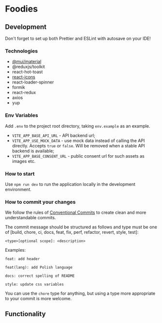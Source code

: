 # Foodies

## Development
Don't forget to set up both Prettier and ESLint with autosave on your IDE!

### Technologies

- [@mui/material](https://www.npmjs.com/package/@mui/material)
- @reduxjs/toolkit
- react-hot-toast
- [react-icons](https://www.npmjs.com/package/react-icons)
- react-loader-spinner
- formik
- react-redux
- axios
- yup

### Env Variables

Add `.env` to the project root directory, taking `env.example` as an example.
- `VITE_APP_BASE_API_URL` - API backend url;
- `VITE_APP_USE_MOCK_DATA` - use mock data instead of calling the API directly. Accepts `true` or `false`. Will be removed when a stable API backend is available;
- `VITE_APP_BASE_CONSENT_URL` - public consent url for such assets as images etc.

### How to start

Use `npm run dev` to run the application locally in the development environment.

### How to commit your changes
We follow the rules of [Conventional Commits](https://www.conventionalcommits.org/en/v1.0.0/) to create clean and more understandable commits.

The commit message should be structured as follows and type must be one of [build, chore, ci, docs, feat, fix, perf, refactor, revert, style, test]:
```
<type>[optional scope]: <description>

```

Examples:
```
feat: add header
```

```
feat(lang): add Polish language
```

```
docs: correct spelling of README
```

```
style: update css variables
```

You can use the `chore` type for anything, but using a type more appropriate to your commit is more welcome.

## Functionality
